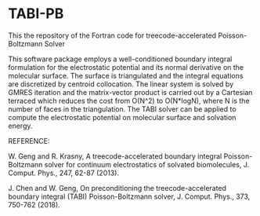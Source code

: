 # TABI-PB
This the repository of the Fortran code for treecode-accelerated Poisson-Boltzmann Solver 

This software package employs a well-conditioned boundary integral formulation for the electrostatic potential and its normal derivative on the molecular surface. The surface is triangulated and the integral equations are discretized by centroid collocation. The linear system is solved by GMRES iteration and the matrix-vector product is carried out by a Cartesian terraced which reduces the cost from O(N^2) to O(N*logN), where N is the number of faces in the triangulation. The TABI solver can be applied to compute the electrostatic potential on molecular surface and solvation energy. 

REFERENCE: 

W. Geng and R. Krasny, A treecode-accelerated boundary integral Poisson-Boltzmann solver for continuum electrostatics of solvated biomolecules, J. Comput. Phys., 247, 62-87 (2013).

J. Chen and W. Geng, On preconditioning the treecode-accelerated boundary integral (TABI) Poisson-Boltzmann solver, J. Comput. Phys., 373, 750-762 (2018).
